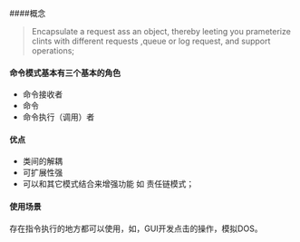 ####概念
> Encapsulate a request ass an object, thereby leeting you prameterize clints with different requests ,queue or log request,
> and support operations;
>

#### 命令模式基本有三个基本的角色
* 命令接收者
* 命令
* 命令执行（调用）者

#### 优点
* 类间的解耦
* 可扩展性强
* 可以和其它模式结合来增强功能 如 责任链模式；

#### 使用场景
存在指令执行的地方都可以使用，如，GUI开发点击的操作，模拟DOS。